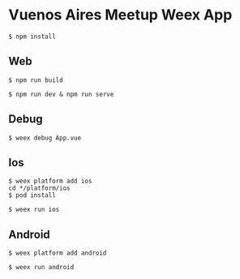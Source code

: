 # Vuenos Aires Meetup Weex App

``` 
$ npm install
```

## Web

``` 
$ npm run build 
```

```
$ npm run dev & npm run serve 
```

## Debug

``` 
$ weex debug App.vue 
```
## Ios

``` 
$ weex platform add ios
cd */platform/ios
$ pod install
```

```
$ weex run ios
```

## Android

``` 
$ weex platform add android
```

```
$ weex run android
```

